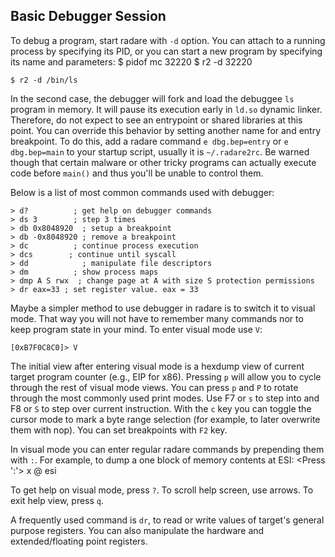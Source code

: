 ## Basic Debugger Session

To debug a program, start radare with `-d` option. You can attach to a running process by specifying its PID, or you can start a new program by specifying its name and parameters:
    $ pidof mc
    32220
    $ r2 -d 32220

    $ r2 -d /bin/ls

In the second case, the debugger will fork and load the debuggee `ls` program in memory. It will pause its execution early in `ld.so` dynamic linker. Therefore, do not expect to see an entrypoint or shared libraries at this point. You can override this behavior by setting another name for and entry breakpoint. To do this, add a radare command `e dbg.bep=entry` or `e dbg.bep=main` to your startup script, usually it is `~/.radare2rc`.
Be warned though that certain malware or other tricky programs can actually execute code before `main()` and thus you'll be unable to control them.

Below is a list of most common commands used with debugger:

    > d?          ; get help on debugger commands
    > ds 3        ; step 3 times
    > db 0x8048920  ; setup a breakpoint
    > db -0x8048920 ; remove a breakpoint
    > dc          ; continue process execution
    > dcs        ; continue until syscall
    > dd            ; manipulate file descriptors
    > dm          ; show process maps
    > dmp A S rwx  ; change page at A with size S protection permissions
    > dr eax=33 ; set register value. eax = 33

Maybe a simpler method to use debugger in radare is to switch it to visual mode. That way you will not have to remember many commands nor to keep program state in your mind. To enter visual mode use `V`:

    [0xB7F0C8C0]> V

The initial view after entering visual mode is a hexdump view of current target program counter (e.g., EIP for x86). Pressing `p` will allow you to cycle through the rest of visual mode views. You can press `p` and `P` to rotate through the most commonly used print modes.
Use F7 or `s` to step into and F8 or `S` to step over current instruction. With the `c` key you can toggle the cursor mode to mark a byte range selection (for example, to later overwrite them with nop). You can set breakpoints with `F2` key.

In visual mode you can enter regular radare commands by prepending them with `:`. For example, to dump a one block of memory contents at ESI:
    <Press ':'>
    x @ esi

To get help on visual mode, press `?`. To scroll help screen, use arrows. To exit help view, press `q`.

A frequently used command is `dr`, to read or write values of target's general purpose registers. You can also manipulate the hardware and extended/floating point registers.
